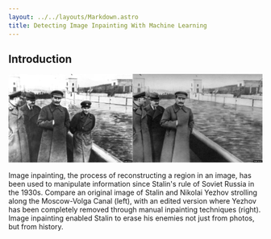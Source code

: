 ```yaml
---
layout: ../../layouts/Markdown.astro
title: Detecting Image Inpainting With Machine Learning
---
```


## Introduction

![Stalin and Nikolai Yezhov strolling along the Moscow-Volga Canal](../../assets/images/stalin_inpainting.jpg)

Image inpainting, the process of reconstructing a region in an image, has been used to manipulate information since Stalin's rule of Soviet Russia in the 1930s. Compare an original image of Stalin and Nikolai Yezhov strolling along the Moscow-Volga Canal (left), with an edited version where Yezhov has been completely removed through manual inpainting techniques (right). Image inpainting enabled Stalin to erase his enemies not just from photos, but from history.